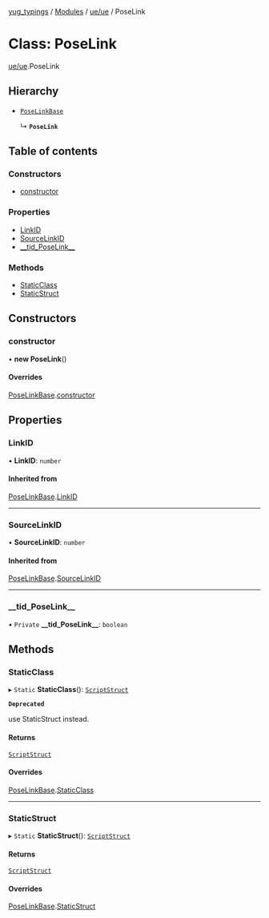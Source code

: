 [yug_typings](../README.md) / [Modules](../modules.md) / [ue/ue](../modules/ue_ue.md) / PoseLink

# Class: PoseLink

[ue/ue](../modules/ue_ue.md).PoseLink

## Hierarchy

- [`PoseLinkBase`](ue_ue.PoseLinkBase.md)

  ↳ **`PoseLink`**

## Table of contents

### Constructors

- [constructor](ue_ue.PoseLink.md#constructor)

### Properties

- [LinkID](ue_ue.PoseLink.md#linkid)
- [SourceLinkID](ue_ue.PoseLink.md#sourcelinkid)
- [\_\_tid\_PoseLink\_\_](ue_ue.PoseLink.md#__tid_poselink__)

### Methods

- [StaticClass](ue_ue.PoseLink.md#staticclass)
- [StaticStruct](ue_ue.PoseLink.md#staticstruct)

## Constructors

### constructor

• **new PoseLink**()

#### Overrides

[PoseLinkBase](ue_ue.PoseLinkBase.md).[constructor](ue_ue.PoseLinkBase.md#constructor)

## Properties

### LinkID

• **LinkID**: `number`

#### Inherited from

[PoseLinkBase](ue_ue.PoseLinkBase.md).[LinkID](ue_ue.PoseLinkBase.md#linkid)

___

### SourceLinkID

• **SourceLinkID**: `number`

#### Inherited from

[PoseLinkBase](ue_ue.PoseLinkBase.md).[SourceLinkID](ue_ue.PoseLinkBase.md#sourcelinkid)

___

### \_\_tid\_PoseLink\_\_

• `Private` **\_\_tid\_PoseLink\_\_**: `boolean`

## Methods

### StaticClass

▸ `Static` **StaticClass**(): [`ScriptStruct`](ue_ue.ScriptStruct.md)

**`Deprecated`**

use StaticStruct instead.

#### Returns

[`ScriptStruct`](ue_ue.ScriptStruct.md)

#### Overrides

[PoseLinkBase](ue_ue.PoseLinkBase.md).[StaticClass](ue_ue.PoseLinkBase.md#staticclass)

___

### StaticStruct

▸ `Static` **StaticStruct**(): [`ScriptStruct`](ue_ue.ScriptStruct.md)

#### Returns

[`ScriptStruct`](ue_ue.ScriptStruct.md)

#### Overrides

[PoseLinkBase](ue_ue.PoseLinkBase.md).[StaticStruct](ue_ue.PoseLinkBase.md#staticstruct)
